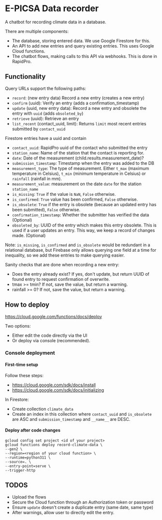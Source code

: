 # E-PICSA Data recorder

A chatbot for recording climate data in a database.

There are multiple components:

- The database, storing entered data. We use Google Firestore for this.
- An API to add new entries and query existing entries. This uses Google Cloud functions.
- The chatbot flows, making calls to this API via webhooks. This is done in RapidPro.

## Functionality

Query URLs support the following paths:

- `record`: (new entry data) Record a new entry (creates a new entry)
- `confirm` (uuid): Verify an entry (adds a confirmation_timestamp)
- `update` (uuid, new entry data): Record a new entry and obsolete the entry with `uuid` (adds `obsoleted_by`)
- `retrieve` (uuid): Retrieve an entry
- `list_recent` (contact_uuid, limit): Returns `limit` most recent entries submitted by `contact_uuid`

Firestore entries have a uuid and contain

- `contact_uuid`: RapidPro uuid of the contact who submitted the entry
- `station_name`: Name of the station that the contact is reporting for.
- `date`: Date of the measurement (child.results.measurement_date)?
- `submission_timestamp`: Timestamp when the entry was added to the DB
- `measurement_type`: The type of measurement. Either `t_max` (maximum temperature in Celsius), `t_min` (minimum temperature in Celsius) or `rainfall` (rainfall in mm).
- `measurement_value`: measurement on the date `date` for the station `station_name`
- `is_missing`: `True` if the value is `NaN`, `False` otherwise.
- `is_confirmed`: `True` value has been confirmed, `False` otherwise.
- `is_obsolete`: `True` if the entry is obsolete (because an updated entry has been submitted), `False` otherwise.
- `confirmation_timestamp`: Whether the submitter has verified the data (Optional)
- `obsoleted_by`: UUID of the entry which makes this entry obsolete. This is used if a user updates an entry. This way, we keep a record of changes made. (Optional)

Note: `is_missing`, `is_confirmed` and `is_obsolete` would be redundant in a relational database, but Firebase only allows querying one field at a time for inequality, so we add these entries to make querying easier.

Sanity checks that are done when recording a new entry:

- Does the entry already exist? If yes, don't update, but return UUID of found entry to request confirmation of overwrite.
- tmax >= tmin? If not, save the value, but return a warning.
- rainfall >= 0? If not, save the value, but return a warning.

## How to deploy

https://cloud.google.com/functions/docs/deploy

Two options: 

- Either edit the code directly via the UI
- Or deploy via console (recommended).

### Console deployment

#### First-time setup

Follow these steps:
- https://cloud.google.com/sdk/docs/install
- https://cloud.google.com/sdk/docs/initializing

In Firestore:

- Create collection `climate_data`
- Create an index in this collection where `contact_uuid` and `is_obsolete` are ASC and `submission_timestamp` and `__name__` are DESC.

#### Deploy after code changes

```
gcloud config set project <id of your project>
gcloud functions deploy record-climate-data \
--gen2 \
--region=<region of your cloud function> \
--runtime=python311 \
--source=. \
--entry-point=serve \
--trigger-http
```

## TODOS

- Upload the flows
- Secure the Cloud function through an Authorization token or password
- Ensure `update` doesn't create a duplicate entry (same date, same type)
- After warnings, allow user to directly edit the entry.